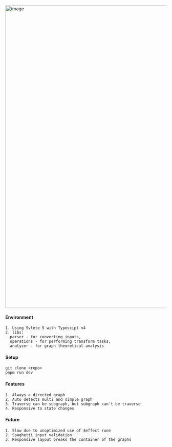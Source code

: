 <img width="1919" height="944" alt="image" src="https://github.com/user-attachments/assets/e2275414-30d3-43d3-b980-268067b41a4a" />

#### Environment
```
1. Using Svlete 5 with Typescipt v4
2. libs:
  parser - for converting inputs,
  operations - for performing transform tasks,
  analyzer - for graph theoretical analysis
```

#### Setup 
```
git clone <repo>
pnpm run dev
```

#### Features
```
1. Always a directed graph
2. Auto detects multi and simple graph
3. Traverse can be subgraph, but subgraph can't be traverse
4. Responsive to state changes
```

#### Future
```
1. Slow due to unoptimized use of $effect rune
2. Spaghetti input validation
3. Responsive layout breaks the container of the graphs
```
